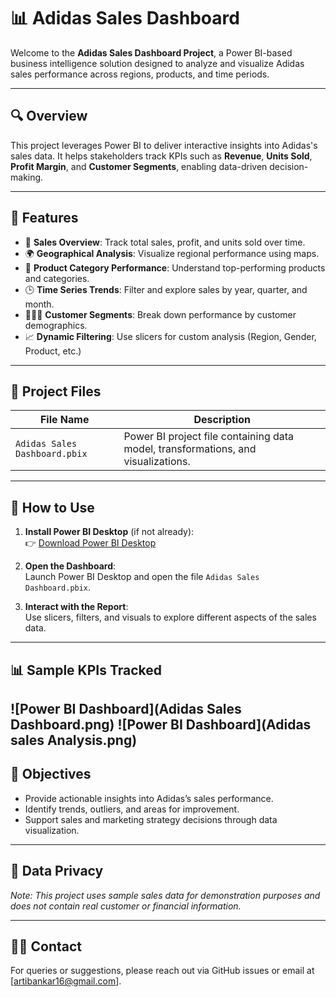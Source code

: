 
# 📊 Adidas Sales Dashboard

Welcome to the **Adidas Sales Dashboard Project**, a Power BI-based business intelligence solution designed to analyze and visualize Adidas sales performance across regions, products, and time periods.

---

## 🔍 Overview

This project leverages Power BI to deliver interactive insights into Adidas's sales data. It helps stakeholders track KPIs such as **Revenue**, **Units Sold**, **Profit Margin**, and **Customer Segments**, enabling data-driven decision-making.

---

## 🧩 Features

- 🚀 **Sales Overview**: Track total sales, profit, and units sold over time.
- 🌍 **Geographical Analysis**: Visualize regional performance using maps.
- 👟 **Product Category Performance**: Understand top-performing products and categories.
- 🕒 **Time Series Trends**: Filter and explore sales by year, quarter, and month.
- 🧑‍🤝‍🧑 **Customer Segments**: Break down performance by customer demographics.
- 📈 **Dynamic Filtering**: Use slicers for custom analysis (Region, Gender, Product, etc.)

---

## 📂 Project Files

| File Name                    | Description                                  |
|-----------------------------|----------------------------------------------|
| `Adidas Sales Dashboard.pbix` | Power BI project file containing data model, transformations, and visualizations. |

---

## 🔧 How to Use

1. **Install Power BI Desktop** (if not already):  
   👉 [Download Power BI Desktop](https://powerbi.microsoft.com/desktop/)

2. **Open the Dashboard**:  
   Launch Power BI Desktop and open the file `Adidas Sales Dashboard.pbix`.

3. **Interact with the Report**:  
   Use slicers, filters, and visuals to explore different aspects of the sales data.

---

## 📊 Sample KPIs Tracked

![Power BI Dashboard](Adidas Sales Dashboard.png)
![Power BI Dashboard](Adidas sales Analysis.png)
---

## 🎯 Objectives

- Provide actionable insights into Adidas’s sales performance.
- Identify trends, outliers, and areas for improvement.
- Support sales and marketing strategy decisions through data visualization.

---

## 🔐 Data Privacy

*Note: This project uses sample sales data for demonstration purposes and does not contain real customer or financial information.*

---

## 🙋‍♂️ Contact

For queries or suggestions, please reach out via GitHub issues or email at [artibankar16@gmail.com].
